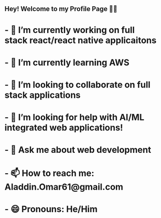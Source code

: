 ## Hey! Welcome to my Profile Page 👋😃

<html>
<h1>- 🔭 I’m currently working on full stack react/react native applicaitons</h1>
<h1>- 🌱 I’m currently learning AWS</h1>
<h1>- 👯 I’m looking to collaborate on full stack applications</h1>
<h1>- 🤔 I’m looking for help with AI/ML integrated web applications!</h1>
<h1>- 💬 Ask me about web development</h1>
<h1>- 📫 How to reach me: Aladdin.Omar61@gmail.com</h1>
<h1>- 😄 Pronouns: He/Him</h1>
</html>
